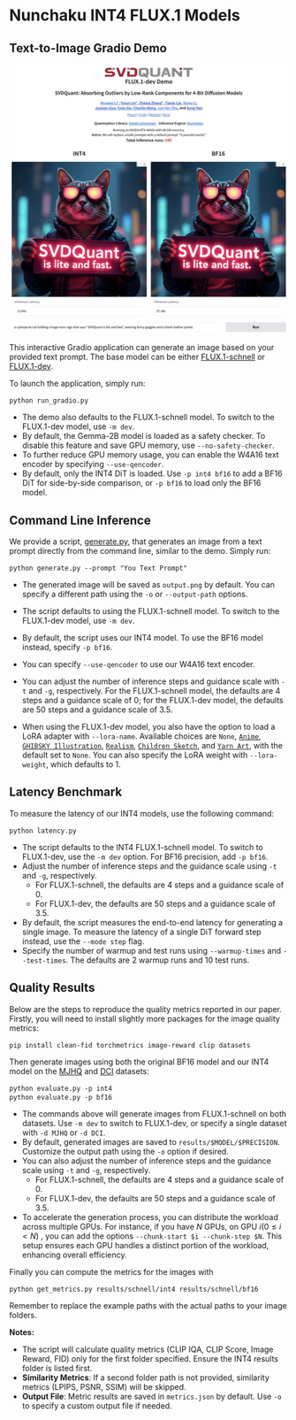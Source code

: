 # Nunchaku INT4 FLUX.1 Models

## Text-to-Image Gradio Demo

![demo](./assets/demo.jpg)

This interactive Gradio application can generate an image based on your provided text prompt. The base model can be either [FLUX.1-schnell](https://huggingface.co/black-forest-labs/FLUX.1-schnell) or [FLUX.1-dev](https://huggingface.co/black-forest-labs/FLUX.1-dev).

To launch the application, simply run:

```shell
python run_gradio.py
```

* The demo also defaults to the FLUX.1-schnell model. To switch to the FLUX.1-dev model, use `-m dev`.
* By default, the Gemma-2B model is loaded as a safety checker. To disable this feature and save GPU memory, use `--no-safety-checker`.
* To further reduce GPU memory usage, you can enable the W4A16 text encoder by specifying `--use-qencoder`.
* By default, only the INT4 DiT is loaded. Use `-p int4 bf16` to add a BF16 DiT for side-by-side comparison, or `-p bf16` to load only the BF16 model.

## Command Line Inference

We provide a script, [generate.py](generate.py), that generates an image from a text prompt directly from the command line, similar to the demo. Simply run:

```shell
python generate.py --prompt "You Text Prompt"
```

* The generated image will be saved as `output.png` by default. You can specify a different path using the `-o` or `--output-path` options.
* The script defaults to using the FLUX.1-schnell model. To switch to the FLUX.1-dev model, use `-m dev`.
* By default, the script uses our INT4 model. To use the BF16 model instead, specify `-p bf16`.
* You can specify `--use-qencoder` to use our W4A16 text encoder.
* You can adjust the number of inference steps and guidance scale with `-t` and `-g`, respectively. For the FLUX.1-schnell model, the defaults are 4 steps and a guidance scale of 0; for the FLUX.1-dev model, the defaults are 50 steps and a guidance scale of 3.5.

* When using the FLUX.1-dev model, you also have the option to load a LoRA adapter with `--lora-name`. Available choices are `None`, [`Anime`](https://huggingface.co/alvdansen/sonny-anime-fixed), [`GHIBSKY Illustration`](https://huggingface.co/aleksa-codes/flux-ghibsky-illustration), [`Realism`](https://huggingface.co/XLabs-AI/flux-RealismLora), [`Children Sketch`](https://huggingface.co/Shakker-Labs/FLUX.1-dev-LoRA-Children-Simple-Sketch), and [`Yarn Art`](https://huggingface.co/linoyts/yarn_art_Flux_LoRA), with the default set to `None`. You can also specify the LoRA weight with `--lora-weight`, which defaults to 1.

## Latency Benchmark

To measure the latency of our INT4 models, use the following command:

```shell
python latency.py
```

* The script defaults to the INT4 FLUX.1-schnell model. To switch to FLUX.1-dev, use the `-m dev` option. For BF16 precision, add `-p bf16`.
* Adjust the number of inference steps and the guidance scale using `-t` and `-g`, respectively.
  - For FLUX.1-schnell, the defaults are 4 steps and a guidance scale of 0.
  - For FLUX.1-dev, the defaults are 50 steps and a guidance scale of 3.5.
* By default, the script measures the end-to-end latency for generating a single image. To measure the latency of a single DiT forward step instead, use the `--mode step` flag.
* Specify the number of warmup and test runs using `--warmup-times` and `--test-times`. The defaults are 2 warmup runs and 10 test runs.

## Quality Results

Below are the steps to reproduce the quality metrics reported in our paper. Firstly, you will need to install slightly more packages for the image quality metrics:

```shell
pip install clean-fid torchmetrics image-reward clip datasets
```

Then generate images using both the original BF16 model and our INT4 model on the [MJHQ](https://huggingface.co/datasets/playgroundai/MJHQ-30K) and [DCI](https://github.com/facebookresearch/DCI) datasets:

```shell
python evaluate.py -p int4
python evaluate.py -p bf16
```

* The commands above will generate images from FLUX.1-schnell on both datasets. Use `-m dev` to switch to FLUX.1-dev, or specify a single dataset with `-d MJHQ` or `-d DCI`.
* By default, generated images are saved to `results/$MODEL/$PRECISION`. Customize the output path using the `-o` option if desired.
* You can also adjust the number of inference steps and the guidance scale using `-t` and `-g`, respectively.
  - For FLUX.1-schnell, the defaults are 4 steps and a guidance scale of 0.
  - For FLUX.1-dev, the defaults are 50 steps and a guidance scale of 3.5.
* To accelerate the generation process, you can distribute the workload across multiple GPUs. For instance, if you have $N$ GPUs, on GPU $i (0 \le i < N)$ , you can add the options `--chunk-start $i --chunk-step $N`. This setup ensures each GPU handles a distinct portion of the workload, enhancing overall efficiency.

Finally you can compute the metrics for the images with

```shell
python get_metrics.py results/schnell/int4 results/schnell/bf16
```

Remember to replace the example paths with the actual paths to your image folders.

**Notes:**

- The script will calculate quality metrics (CLIP IQA, CLIP Score, Image Reward, FID) only for the first folder specified. Ensure the INT4 results folder is listed first.
- **Similarity Metrics**: If a second folder path is not provided, similarity metrics (LPIPS, PSNR, SSIM) will be skipped.
- **Output File**: Metric results are saved in `metrics.json` by default. Use `-o` to specify a custom output file if needed.
